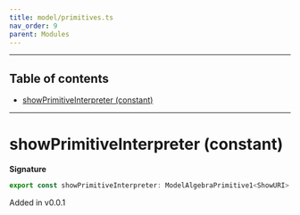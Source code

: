 ```yaml
---
title: model/primitives.ts
nav_order: 9
parent: Modules
---
```


---

<h2 class="text-delta">Table of contents</h2>

- [showPrimitiveInterpreter (constant)](#showprimitiveinterpreter-constant)

---

# showPrimitiveInterpreter (constant)

**Signature**

```ts
export const showPrimitiveInterpreter: ModelAlgebraPrimitive1<ShowURI> = ...
```

Added in v0.0.1
